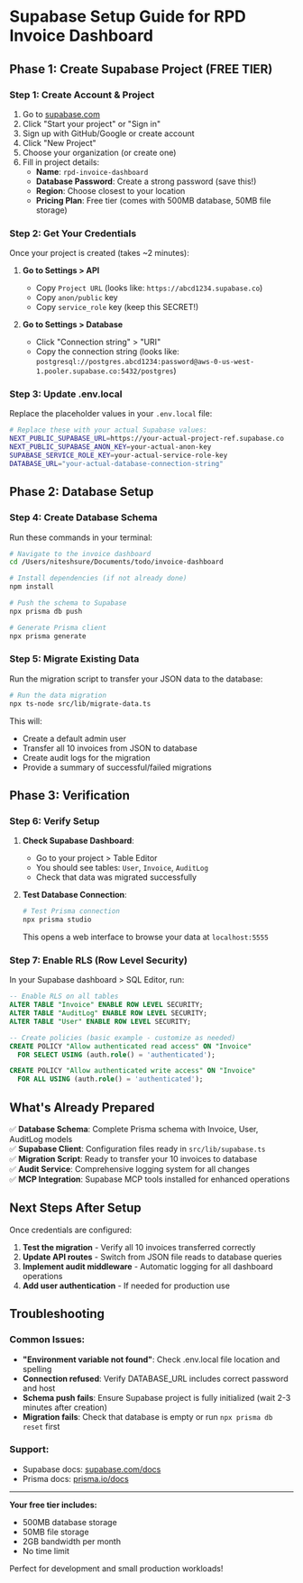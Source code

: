 # Supabase Setup Guide for RPD Invoice Dashboard

## Phase 1: Create Supabase Project (FREE TIER)

### Step 1: Create Account & Project
1. Go to [supabase.com](https://supabase.com)
2. Click "Start your project" or "Sign in"
3. Sign up with GitHub/Google or create account
4. Click "New Project"
5. Choose your organization (or create one)
6. Fill in project details:
   - **Name**: `rpd-invoice-dashboard`
   - **Database Password**: Create a strong password (save this!)
   - **Region**: Choose closest to your location
   - **Pricing Plan**: Free tier (comes with 500MB database, 50MB file storage)

### Step 2: Get Your Credentials
Once your project is created (takes ~2 minutes):

1. **Go to Settings > API**
   - Copy `Project URL` (looks like: `https://abcd1234.supabase.co`)
   - Copy `anon/public` key
   - Copy `service_role` key (keep this SECRET!)

2. **Go to Settings > Database**
   - Click "Connection string" > "URI"
   - Copy the connection string (looks like: `postgresql://postgres.abcd1234:password@aws-0-us-west-1.pooler.supabase.co:5432/postgres`)

### Step 3: Update .env.local
Replace the placeholder values in your `.env.local` file:

```bash
# Replace these with your actual Supabase values:
NEXT_PUBLIC_SUPABASE_URL=https://your-actual-project-ref.supabase.co
NEXT_PUBLIC_SUPABASE_ANON_KEY=your-actual-anon-key
SUPABASE_SERVICE_ROLE_KEY=your-actual-service-role-key
DATABASE_URL="your-actual-database-connection-string"
```

## Phase 2: Database Setup

### Step 4: Create Database Schema
Run these commands in your terminal:

```bash
# Navigate to the invoice dashboard
cd /Users/niteshsure/Documents/todo/invoice-dashboard

# Install dependencies (if not already done)
npm install

# Push the schema to Supabase
npx prisma db push

# Generate Prisma client
npx prisma generate
```

### Step 5: Migrate Existing Data
Run the migration script to transfer your JSON data to the database:

```bash
# Run the data migration
npx ts-node src/lib/migrate-data.ts
```

This will:
- Create a default admin user
- Transfer all 10 invoices from JSON to database
- Create audit logs for the migration
- Provide a summary of successful/failed migrations

## Phase 3: Verification

### Step 6: Verify Setup
1. **Check Supabase Dashboard**:
   - Go to your project > Table Editor
   - You should see tables: `User`, `Invoice`, `AuditLog`
   - Check that data was migrated successfully

2. **Test Database Connection**:
   ```bash
   # Test Prisma connection
   npx prisma studio
   ```
   This opens a web interface to browse your data at `localhost:5555`

### Step 7: Enable RLS (Row Level Security)
In your Supabase dashboard > SQL Editor, run:

```sql
-- Enable RLS on all tables
ALTER TABLE "Invoice" ENABLE ROW LEVEL SECURITY;
ALTER TABLE "AuditLog" ENABLE ROW LEVEL SECURITY;
ALTER TABLE "User" ENABLE ROW LEVEL SECURITY;

-- Create policies (basic example - customize as needed)
CREATE POLICY "Allow authenticated read access" ON "Invoice"
  FOR SELECT USING (auth.role() = 'authenticated');

CREATE POLICY "Allow authenticated write access" ON "Invoice"
  FOR ALL USING (auth.role() = 'authenticated');
```

## What's Already Prepared

✅ **Database Schema**: Complete Prisma schema with Invoice, User, AuditLog models  
✅ **Supabase Client**: Configuration files ready in `src/lib/supabase.ts`  
✅ **Migration Script**: Ready to transfer your 10 invoices to database  
✅ **Audit Service**: Comprehensive logging system for all changes  
✅ **MCP Integration**: Supabase MCP tools installed for enhanced operations  

## Next Steps After Setup

Once credentials are configured:
1. **Test the migration** - Verify all 10 invoices transferred correctly
2. **Update API routes** - Switch from JSON file reads to database queries
3. **Implement audit middleware** - Automatic logging for all dashboard operations
4. **Add user authentication** - If needed for production use

## Troubleshooting

### Common Issues:
- **"Environment variable not found"**: Check .env.local file location and spelling
- **Connection refused**: Verify DATABASE_URL includes correct password and host
- **Schema push fails**: Ensure Supabase project is fully initialized (wait 2-3 minutes after creation)
- **Migration fails**: Check that database is empty or run `npx prisma db reset` first

### Support:
- Supabase docs: [supabase.com/docs](https://supabase.com/docs)
- Prisma docs: [prisma.io/docs](https://prisma.io/docs)

---

**Your free tier includes:**
- 500MB database storage
- 50MB file storage  
- 2GB bandwidth per month
- No time limit

Perfect for development and small production workloads!